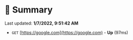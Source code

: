 # 📖 Summary
Last updated: **1/7/2022, 9:51:42 AM**

- `GET` [https://google.com](https://google.com) - **Up** (97ms)
